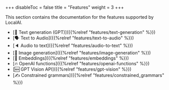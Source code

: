 
+++
disableToc = false
title = "Features"
weight = 3
+++

This section contains the documentation for the features supported by LocalAI.

- [📖 Text generation (GPT)]({{%relref "features/text-generation" %}})
- [🗣 Text to Audio]({{%relref "features/text-to-audio" %}})
- [🔈 Audio to text]({{%relref "features/audio-to-text" %}})
- [🎨 Image generation]({{%relref "features/image-generation" %}})
- [🧠 Embeddings]({{%relref "features/embeddings" %}})
- [🔥 OpenAI functions]({{%relref "features/openai-functions" %}})
- [🆕 GPT Vision API]({{%relref "features/gpt-vision" %}})
- [✍️ Constrained grammars]({{%relref "features/constrained_grammars" %}})

